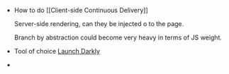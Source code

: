 - How to do [[Client-side Continuous Delivery]]
  
  Server-side rendering, can they be injected o to the page.
  
  Branch by abstraction could become very heavy in terms of JS weight.
- Tool of choice [Launch Darkly](https://launchdarkly.com/)
-